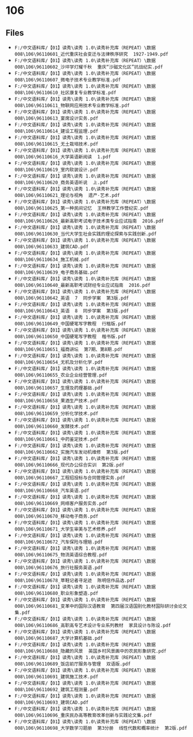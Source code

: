 # 106

## Files

- `F:/中文语料库/【01】读秀\读秀 1.0\读秀补充库（REPEAT）\数据008\106\96110601_近代重庆社会变迁与法律秩序研究  1927-1949.pdf`
- `F:/中文语料库/【01】读秀\读秀 1.0\读秀补充库（REPEAT）\数据008\106\96110602_沙坪学灯耀千秋  重庆“沙磁文化区”抗战纪实.pdf`
- `F:/中文语料库/【01】读秀\读秀 1.0\读秀补充库（REPEAT）\数据008\106\96110607_微电子技术专业教学标准.pdf`
- `F:/中文语料库/【01】读秀\读秀 1.0\读秀补充库（REPEAT）\数据008\106\96110610_社区康复专业教学标准.pdf`
- `F:/中文语料库/【01】读秀\读秀 1.0\读秀补充库（REPEAT）\数据008\106\96110611_物联网应用技术专业教学标准.pdf`
- `F:/中文语料库/【01】读秀\读秀 1.0\读秀补充库（REPEAT）\数据008\106\96110613_宴席设计实务.pdf`
- `F:/中文语料库/【01】读秀\读秀 1.0\读秀补充库（REPEAT）\数据008\106\96110614_建设工程监理.pdf`
- `F:/中文语料库/【01】读秀\读秀 1.0\读秀补充库（REPEAT）\数据008\106\96110615_无土栽培技术.pdf`
- `F:/中文语料库/【01】读秀\读秀 1.0\读秀补充库（REPEAT）\数据008\106\96110616_大学英语新阅读  1.pdf`
- `F:/中文语料库/【01】读秀\读秀 1.0\读秀补充库（REPEAT）\数据008\106\96110619_室内软装设计.pdf`
- `F:/中文语料库/【01】读秀\读秀 1.0\读秀补充库（REPEAT）\数据008\106\96110620_商务英语听说  上.pdf`
- `F:/中文语料库/【01】读秀\读秀 1.0\读秀补充库（REPEAT）\数据008\106\96110621_理论与视角  遗产·艺术.pdf`
- `F:/中文语料库/【01】读秀\读秀 1.0\读秀补充库（REPEAT）\数据008\106\96110625_第一种民间记忆  王林教学工作营纪实.pdf`
- `F:/中文语料库/【01】读秀\读秀 1.0\读秀补充库（REPEAT）\数据008\106\96110626_最新高职考试电子技术类专业应试指南  2016.pdf`
- `F:/中文语料库/【01】读秀\读秀 1.0\读秀补充库（REPEAT）\数据008\106\96110630_当代大学生社会实践的理论探索与实践创新.pdf`
- `F:/中文语料库/【01】读秀\读秀 1.0\读秀补充库（REPEAT）\数据008\106\96110633_建筑CAD.pdf`
- `F:/中文语料库/【01】读秀\读秀 1.0\读秀补充库（REPEAT）\数据008\106\96110634_施工机械.pdf`
- `F:/中文语料库/【01】读秀\读秀 1.0\读秀补充库（REPEAT）\数据008\106\96110639_电子商务基础.pdf`
- `F:/中文语料库/【01】读秀\读秀 1.0\读秀补充库（REPEAT）\数据008\106\96110640_最新高职考试财经专业应试指南  2016.pdf`
- `F:/中文语料库/【01】读秀\读秀 1.0\读秀补充库（REPEAT）\数据008\106\96110642_英语  7  同步学案  第3版.pdf`
- `F:/中文语料库/【01】读秀\读秀 1.0\读秀补充库（REPEAT）\数据008\106\96110643_英语  8  同步学案  第3版.pdf`
- `F:/中文语料库/【01】读秀\读秀 1.0\读秀补充库（REPEAT）\数据008\106\96110649_中国硬笔写字教程  行楷版.pdf`
- `F:/中文语料库/【01】读秀\读秀 1.0\读秀补充库（REPEAT）\数据008\106\96110650_中国硬笔写字教程  楷书版.pdf`
- `F:/中文语料库/【01】读秀\读秀 1.0\读秀补充库（REPEAT）\数据008\106\96110651_福商讲坛  第7期、第8期.pdf`
- `F:/中文语料库/【01】读秀\读秀 1.0\读秀补充库（REPEAT）\数据008\106\96110654_无机及分析化学.pdf`
- `F:/中文语料库/【01】读秀\读秀 1.0\读秀补充库（REPEAT）\数据008\106\96110655_农业企业经营管理.pdf`
- `F:/中文语料库/【01】读秀\读秀 1.0\读秀补充库（REPEAT）\数据008\106\96110657_生理及药理基础.pdf`
- `F:/中文语料库/【01】读秀\读秀 1.0\读秀补充库（REPEAT）\数据008\106\96110658_果酒生产技术.pdf`
- `F:/中文语料库/【01】读秀\读秀 1.0\读秀补充库（REPEAT）\数据008\106\96110659_分析化学技术.pdf`
- `F:/中文语料库/【01】读秀\读秀 1.0\读秀补充库（REPEAT）\数据008\106\96110660_发酵技术.pdf`
- `F:/中文语料库/【01】读秀\读秀 1.0\读秀补充库（REPEAT）\数据008\106\96110661_中药鉴定技术.pdf`
- `F:/中文语料库/【01】读秀\读秀 1.0\读秀补充库（REPEAT）\数据008\106\96110662_实施汽车发动机维修  第3版.pdf`
- `F:/中文语料库/【01】读秀\读秀 1.0\读秀补充库（REPEAT）\数据008\106\96110666_现代办公综合实训  第2版.pdf`
- `F:/中文语料库/【01】读秀\读秀 1.0\读秀补充库（REPEAT）\数据008\106\96110667_工程招投标与合同管理实务.pdf`
- `F:/中文语料库/【01】读秀\读秀 1.0\读秀补充库（REPEAT）\数据008\106\96110668_汽车英语.pdf`
- `F:/中文语料库/【01】读秀\读秀 1.0\读秀补充库（REPEAT）\数据008\106\96110669_网络客户服务实务.pdf`
- `F:/中文语料库/【01】读秀\读秀 1.0\读秀补充库（REPEAT）\数据008\106\96110670_移动电子商务.pdf`
- `F:/中文语料库/【01】读秀\读秀 1.0\读秀补充库（REPEAT）\数据008\106\96110671_大学生审美与艺术修养.pdf`
- `F:/中文语料库/【01】读秀\读秀 1.0\读秀补充库（REPEAT）\数据008\106\96110672_汽车保险与理赔.pdf`
- `F:/中文语料库/【01】读秀\读秀 1.0\读秀补充库（REPEAT）\数据008\106\96110675_物流英语综合教程.pdf`
- `F:/中文语料库/【01】读秀\读秀 1.0\读秀补充库（REPEAT）\数据008\106\96110676_旅行社服务英语.pdf`
- `F:/中文语料库/【01】读秀\读秀 1.0\读秀补充库（REPEAT）\数据008\106\96110678_草鞋记者寻足迹  陈明信作品选.pdf`
- `F:/中文语料库/【01】读秀\读秀 1.0\读秀补充库（REPEAT）\数据008\106\96110680_职业形象塑造.pdf`
- `F:/中文语料库/【01】读秀\读秀 1.0\读秀补充库（REPEAT）\数据008\106\96110681_变革中的国际汉语教育  第四届汉语国别化教材国际研讨会论文集.pdf`
- `F:/中文语料库/【01】读秀\读秀 1.0\读秀补充库（REPEAT）\数据008\106\96110686_高职高专艺术设计专业系列教材  家具设计与陈设.pdf`
- `F:/中文语料库/【01】读秀\读秀 1.0\读秀补充库（REPEAT）\数据008\106\96110687_大学计算机基础.pdf`
- `F:/中文语料库/【01】读秀\读秀 1.0\读秀补充库（REPEAT）\数据008\106\96110688_隐藏的风景  英国乡村风景画中的农民形象研究.pdf`
- `F:/中文语料库/【01】读秀\读秀 1.0\读秀补充库（REPEAT）\数据008\106\96110689_饭店前厅服务与管理  双语版.pdf`
- `F:/中文语料库/【01】读秀\读秀 1.0\读秀补充库（REPEAT）\数据008\106\96110691_建筑施工技术.pdf`
- `F:/中文语料库/【01】读秀\读秀 1.0\读秀补充库（REPEAT）\数据008\106\96110692_建筑工程测量.pdf`
- `F:/中文语料库/【01】读秀\读秀 1.0\读秀补充库（REPEAT）\数据008\106\96110693_建筑CAD.pdf`
- `F:/中文语料库/【01】读秀\读秀 1.0\读秀补充库（REPEAT）\数据008\106\96110696_重庆民办高等教育改革创新与实践论文集.pdf`
- `F:/中文语料库/【01】读秀\读秀 1.0\读秀补充库（REPEAT）\数据008\106\96110698_大学数学习题册  第3分册  线性代数和概率统计  第2版.pdf`
